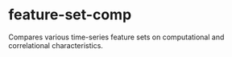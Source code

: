 # feature-set-comp
Compares various time-series feature sets on computational and correlational characteristics.
